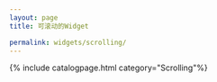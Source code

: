 ```yaml
---
layout: page
title: 可滚动的Widget

permalink: widgets/scrolling/
---
```

{% include catalogpage.html category="Scrolling"%}      